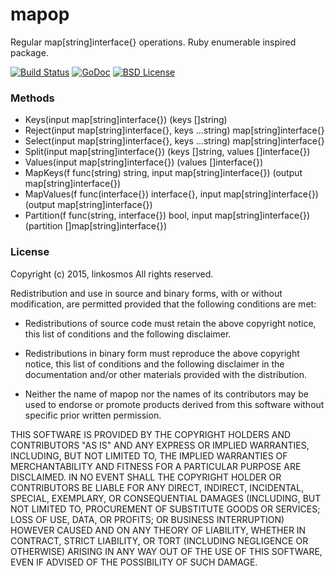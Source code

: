 # mapop

Regular map[string]interface{} operations. Ruby enumerable inspired package.

[![Build Status](https://travis-ci.org/linkosmos/mapop.svg?branch=master)](https://travis-ci.org/linkosmos/mapop)
[![GoDoc](http://godoc.org/github.com/linkosmos/mapop?status.svg)](http://godoc.org/github.com/linkosmos/mapop)
[![BSD License](http://img.shields.io/badge/license-BSD-blue.svg)](http://opensource.org/licenses/BSD-3-Clause)

### Methods
 - Keys(input map[string]interface{}) (keys []string)
 - Reject(input map[string]interface{}, keys ...string) map[string]interface{}
 - Select(input map[string]interface{}, keys ...string) map[string]interface{}
 - Split(input map[string]interface{}) (keys []string, values []interface{})
 - Values(input map[string]interface{}) (values []interface{})
 - MapKeys(f func(string) string, input map[string]interface{}) (output map[string]interface{})
 - MapValues(f func(interface{}) interface{}, input map[string]interface{}) (output map[string]interface{})
 - Partition(f func(string, interface{}) bool, input map[string]interface{}) (partition []map[string]interface{})

### License

Copyright (c) 2015, linkosmos
All rights reserved.

Redistribution and use in source and binary forms, with or without
modification, are permitted provided that the following conditions are met:

* Redistributions of source code must retain the above copyright notice, this
  list of conditions and the following disclaimer.

* Redistributions in binary form must reproduce the above copyright notice,
  this list of conditions and the following disclaimer in the documentation
  and/or other materials provided with the distribution.

* Neither the name of mapop nor the names of its
  contributors may be used to endorse or promote products derived from
  this software without specific prior written permission.

THIS SOFTWARE IS PROVIDED BY THE COPYRIGHT HOLDERS AND CONTRIBUTORS "AS IS"
AND ANY EXPRESS OR IMPLIED WARRANTIES, INCLUDING, BUT NOT LIMITED TO, THE
IMPLIED WARRANTIES OF MERCHANTABILITY AND FITNESS FOR A PARTICULAR PURPOSE ARE
DISCLAIMED. IN NO EVENT SHALL THE COPYRIGHT HOLDER OR CONTRIBUTORS BE LIABLE
FOR ANY DIRECT, INDIRECT, INCIDENTAL, SPECIAL, EXEMPLARY, OR CONSEQUENTIAL
DAMAGES (INCLUDING, BUT NOT LIMITED TO, PROCUREMENT OF SUBSTITUTE GOODS OR
SERVICES; LOSS OF USE, DATA, OR PROFITS; OR BUSINESS INTERRUPTION) HOWEVER
CAUSED AND ON ANY THEORY OF LIABILITY, WHETHER IN CONTRACT, STRICT LIABILITY,
OR TORT (INCLUDING NEGLIGENCE OR OTHERWISE) ARISING IN ANY WAY OUT OF THE USE
OF THIS SOFTWARE, EVEN IF ADVISED OF THE POSSIBILITY OF SUCH DAMAGE.
